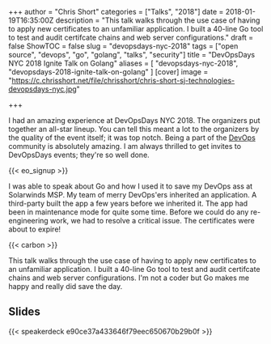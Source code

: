 +++
author = "Chris Short"
categories = ["Talks", "2018"]
date = 2018-01-19T16:35:00Z
description = "This talk walks through the use case of having to apply new certificates to an unfamiliar application. I built a 40-line Go tool to test and audit certifcate chains and web server configurations."
draft = false
ShowTOC = false
slug = "devopsdays-nyc-2018"
tags = ["open source", "devops", "go", "golang", "talks", "security"]
title = "DevOpsDays NYC 2018 Ignite Talk on Golang"
aliases = [
    "devopsdays-nyc-2018",
    "devopsdays-2018-ignite-talk-on-golang"
]
[cover]
image = "https://c.chrisshort.net/file/chrisshort/chris-short-sj-technologies-devopsdays-nyc.jpg"

+++

I had an amazing experience at DevOpsDays NYC 2018. The organizers put together an all-star lineup. You can tell this meant a lot to the organizers by the quality of the event itself; it was top notch. Being a part of the [DevOps](https://devopsish.com) community is absolutely amazing. I am always thrilled to get invites to DevOpsDays events; they're so well done.

{{< eo_signup >}}

I was able to speak about Go and how I used it to save my DevOps ass at Solarwinds MSP. My team of merry DevOps'ers inherited an application. A third-party built the app a few years before we inherited it. The app had been in maintenance mode for quite some time. Before we could do any re-engineering work, we had to resolve a critical issue. The certificates were about to expire!

{{< carbon >}}

This talk walks through the use case of having to apply new certificates to an unfamiliar application. I built a 40-line Go tool to test and audit certifcate chains and web server configurations. I'm not a coder but Go makes me happy and really did save the day.

## Slides

{{< speakerdeck e90ce37a433646f79eec650670b29b0f >}}
